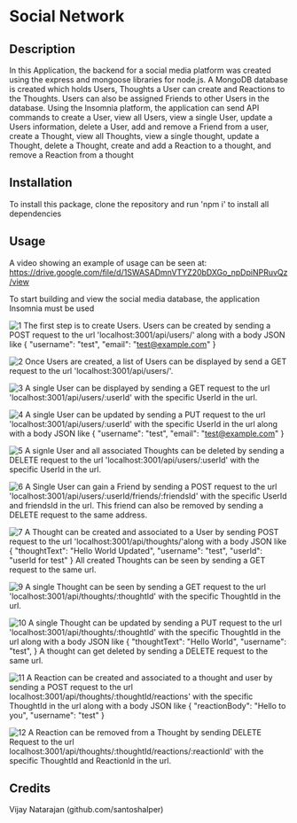 # Social Network

## Description

In this Application, the backend for a social media platform was created using the express and mongoose libraries for node.js. A MongoDB database is created which holds Users, Thoughts a User can create and Reactions to the Thoughts. Users can also be assigned Friends to other Users in the database. Using the Insomnia platform, the application can send API commands to create a User, view all Users, view a single User, update a Users information, delete a User, add and remove a Friend from a user, create a Thought, view all Thoughts, view a single thought, update a Thought, delete a Thought, create and add a Reaction to a thought, and remove a Reaction from a thought

## Installation

To install this package, clone the repository and run 'npm i' to install all dependencies

## Usage
A video showing an example of usage can be seen at: https://drive.google.com/file/d/1SWASADmnVTYZ20bDXGo_npDpiNPRuvQz/view

To start building and view the social media database, the application Insomnia must be used

![1](assets/1.PNG)
The first step is to create Users. Users can be created by sending a POST request to the url 'localhost:3001/api/users/' along with a body JSON like
{
	"username": "test",
	"email": "test@example.com"
}

![2](assets/2.PNG)
Once Users are created, a list of Users can be displayed by send a GET request to the url 'localhost:3001/api/users/'. 

![3](assets/3.PNG)
A single User can be displayed by sending a GET request to the url 'localhost:3001/api/users/:userId' with the specific UserId in the url.  

![4](assets/4.PNG)
A single User can be updated by sending a PUT request to the url 'localhost:3001/api/users/:userId' with the specific UserId in the url along with a body JSON like
{
	"username": "test",
	"email": "test@example.com"
}

![5](assets/5.PNG) 
A signle User and all associated Thoughts can be deleted by sending a DELETE request to the url 'localhost:3001/api/users/:userId' with the specific UserId in the url.

![6](assets/6.PNG) 
A Single User can gain a Friend by sending a POST request to the url 'localhost:3001/api/users/:userId/friends/:friendsId' with the specific UserId and friendsId in the url. This friend can also be removed by sending a DELETE request to the same address.

![7](assets/7.PNG) 
A Thought can be created and associated to a User by sending POST request to the url 'localhost:3001/api/thoughts/'along with a body JSON like
{
	"thoughtText": "Hello World Updated",
	"username": "test",
	"userId": "userId for test"
}
All created Thoughts can be seen by sending a GET request to the same url.

![9](assets/9.PNG)
A single Thought can be seen by sending a GET request to the url 'localhost:3001/api/thoughts/:thoughtId' with the specific ThoughtId in the url.

![10](assets/10.PNG)
A single Thought can be updated by sending a PUT request to the url 'localhost:3001/api/thoughts/:thoughtId' with the specific ThoughtId in the url along with a body JSON like
{
	"thoughtText": "Hello World",
	"username": "test",
}
A thought can get deleted by sending a DELETE request to the same url.
 
![11](assets/11.PNG)
A Reaction can be created and associated to a thought and user by sending a POST request to the url localhost:3001/api/thoughts/:thoughtId/reactions' with the specific ThoughtId in the url along with a body JSON like
{
	"reactionBody": "Hello to you",
	"username": "test"
}

![12](assets/12.PNG)
A Reaction can be removed from a Thought by sending DELETE Request to the url localhost:3001/api/thoughts/:thoughtId/reactions/:reactionId' with the specific ThoughtId and ReactionId in the url.

## Credits

Vijay Natarajan (github.com/santoshalper)
